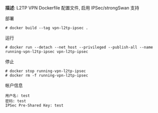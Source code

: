 **描述**: L2TP VPN Dockerfile 配置文件, 启用 IPSec/strongSwan 支持

部署

```
# docker build --tag vpn-l2tp-ipsec .
```

运行

```
# docker run --detach --net host --privileged --publish-all --name running-vpn-l2tp-ipsec vpn-l2tp-ipsec
```

停止

```
# docker stop running-vpn-l2tp-ipsec
# docker rm -f running-vpn-l2tp-ipsec
```

帐户信息

```
用户名: test
密码: test
IPSec Pre-Shared Key: test
```
